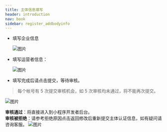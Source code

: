 ```yaml
---
title: 主体信息填写
header: introduction
nav: book
sidebar: register_addbodyinfo
---
```





* 填写企业信息

    ![图片](../../img/introduction/register/1.4.png)

* 填写运营者信息：

    ![图片](../../img/introduction/register/1.5.png)

* 填写完成后请点击提交，等待审核。
> 每个帐号有 5 次提交审核机会，如 5 次审核均未通过，将不能再次提交。

![图片](../../img/introduction/register/p8.png)

 **审核通过**：将直接进入到小程序开发者后台。    
 **审核被拒绝**：请参考拒绝原因点击返回修改后重新提交主体认证信息，如有疑问请咨询客服。
    ![图片](../../img/introduction/register/1.6.png)
